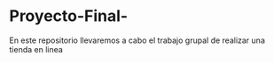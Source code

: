 # Proyecto-Final-
En este repositorio llevaremos a cabo el trabajo grupal de realizar una tienda en linea 
